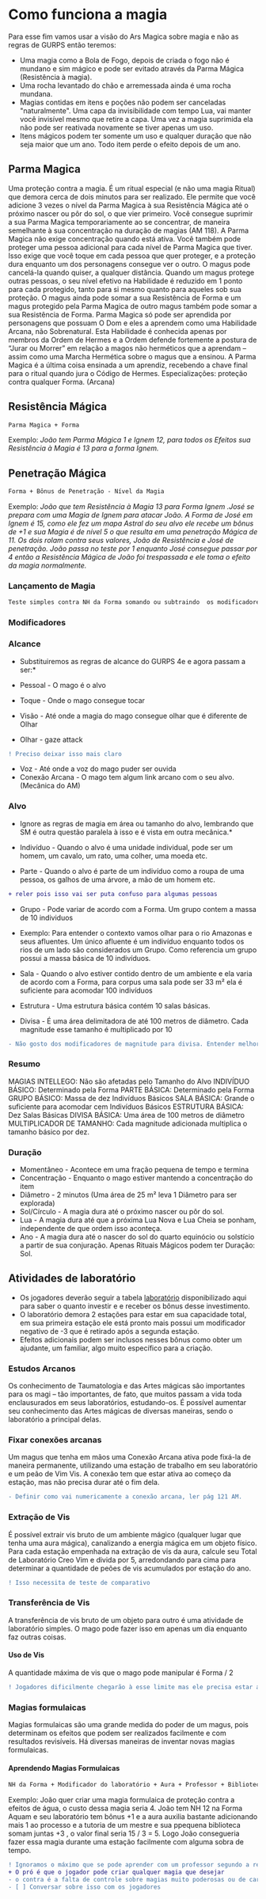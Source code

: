 # Como funciona a magia

Para esse fim vamos usar a visão do Ars Magica sobre magia  e não as regras de GURPS então teremos: 

* Uma magia como a Bola de Fogo, depois de criada o fogo não é mundano e sim mágico e pode ser evitado através da Parma Mágica (Resistência à magia).
* Uma rocha levantado do chão e arremessada ainda é uma rocha mundana.
* Magias contidas em itens e poções não podem ser canceladas "naturalmente". Uma capa da invisibilidade com tempo Lua, vai manter você invisível mesmo que retire a capa. Uma vez a magia suprimida ela não pode ser reativada novamente se tiver apenas um uso. 
* Itens mágicos podem ter somente um uso e qualquer duração que não seja maior que um ano. Todo item perde o efeito depois de um ano. 

## Parma Magica

Uma proteção contra a magia. É um ritual especial (e não uma magia Ritual) que demora cerca de dois minutos para ser realizado. Ele permite que você adicione 3 vezes o nível da Parma Magica à sua Resistência Mágica até o próximo nascer ou pôr do sol, o que vier primeiro. Você consegue suprimir a sua Parma Magica temporariamente ao se concentrar, de maneira semelhante à sua concentração na duração de magias (AM 118). A Parma Magica não exige concentração quando está ativa. Você também pode proteger uma pessoa adicional para cada nível de Parma Magica que tiver. Isso exige que você toque em cada pessoa que quer proteger, e a proteção dura enquanto um dos personagens consegue ver o outro. O magus pode cancelá-la quando quiser, a qualquer distância. Quando um magus protege outras pessoas, o seu nível efetivo na Habilidade é reduzido em 1 ponto para cada protegido, tanto para si mesmo quanto para aqueles sob sua proteção. O magus ainda pode somar a sua Resistência de Forma e um magus protegido pela Parma Magica de outro magus também pode somar a sua Resistência de Forma. Parma Magica só pode ser aprendida por personagens que possuam O Dom e eles a aprendem como uma Habilidade Arcana, não Sobrenatural. Esta Habilidade é conhecida apenas por membros da Ordem de Hermes e a Ordem defende fortemente a postura de “Jurar ou Morrer” em relação a magos não herméticos que a aprendam – assim como uma Marcha Hermética sobre o magus que a ensinou. A Parma Magica é a última coisa ensinada a um aprendiz, recebendo a chave final para o ritual quando jura o Código de Hermes. Especializações: proteção contra qualquer Forma. (Arcana)

## Resistência Mágica

```diff
Parma Magica + Forma
```
Exemplo: *João tem Parma Mágica 1 e Ignem 12, para todos os Efeitos sua Resistência à Magia é 13 para a forma Ignem.*

## Penetração Mágica

```diff
Forma + Bônus de Penetração - Nível da Magia
```
Exemplo: *João que tem Resistência à Magia 13 para Forma Ignem .José se prepara com uma Magia de Ignem para atacar João. A Forma de José em Ignem é 15, como ele fez um mapa Astral do seu alvo ele recebe um bônus de +1 e sua Magia é de nível 5 o que resulta em uma penetração Mágica de 11. Os dois rolam contra seus valores, João de Resistência e José de penetração. João passa no teste por 1 enquanto José consegue passar por 4 então a Resistência Mágica de João foi trespassada e ele toma o efeito da magia normalmente.*

### Lançamento de Magia 

```diff
Teste simples contra NH da Forma somando ou subtraindo  os modificadores
```

### Modificadores

### Alcance

* Substituiremos as regras de alcance do GURPS 4e e agora passam a ser:*

* Pessoal - O mago é o alvo
* Toque - Onde o mago consegue tocar
* Visão - Até onde a magia do mago consegue olhar que é diferente de Olhar
* Olhar - gaze attack
```diff
! Preciso deixar isso mais claro
```
* Voz - Até onde a voz do mago  puder ser ouvida
* Conexão Arcana - O mago tem algum link arcano com o seu alvo. (Mecânica do AM)

### Alvo

* Ignore as regras de magia em área ou tamanho do alvo, lembrando que SM é outra questão paralela à isso e é vista em outra mecânica.* 

* Indivíduo - Quando o alvo é uma unidade individual, pode ser um homem, um cavalo, um rato, uma colher, uma moeda etc.
* Parte - Quando o alvo é parte de um indivíduo como a roupa de uma pessoa, os galhos de uma árvore, a mão de um homem etc.
```diff
+ reler pois isso vai ser puta confuso para algumas pessoas
```
* Grupo - Pode variar de acordo com a Forma. Um grupo contem a massa de 10 individuos

* Exemplo: Para entender o contexto vamos olhar para o rio Amazonas e seus afluentes. Um único afluente é um indivíduo enquanto todos os rios de um lado são considerados um Grupo. Como referencia um grupo possui a massa básica de 10 indivíduos.

* Sala - Quando o alvo estiver contido dentro de um ambiente e ela varia de acordo com a Forma, para corpus uma sala pode ser 33 m² ela é suficiente para acomodar 100 indivíduos
* Estrutura - Uma estrutura básica contém 10 salas básicas.
* Divisa - É uma área delimitadora de até 100 metros de diâmetro. Cada magnitude esse tamanho é multiplicado por 10 
```diff
- Não gosto dos modificadores de magnitude para divisa. Entender melhor, testar, aceitar ou arranjar solução.
```

### Resumo
MAGIAS INTELLEGO: Não são afetadas pelo Tamanho do Alvo
INDIVÍDUO BÁSICO: Determinado pela Forma
PARTE BÁSICA: Determinado pela Forma
GRUPO BÁSICO: Massa de dez Indivíduos Básicos
SALA BÁSICA: Grande o suficiente para acomodar cem Indivíduos Básicos
ESTRUTURA BÁSICA: Dez Salas Básicas
DIVISA BÁSICA: Uma área de 100 metros de diâmetro
MULTIPLICADOR DE TAMANHO: Cada magnitude adicionada multiplica o tamanho básico por dez.


### Duração

* Momentâneo - Acontece em uma fração pequena de tempo e termina
* Concentração - Enquanto o mago estiver mantendo a concentração do item 
* Diâmetro - 2 minutos (Uma área de 25 m² leva 1 Diâmetro para ser explorada)
* Sol/Círculo - A magia dura até o próximo nascer ou pôr do sol.
* Lua - A magia dura até que a próxima Lua Nova e Lua Cheia se ponham, independente de que ordem isso aconteça.
* Ano - A magia dura até o nascer do sol do quarto equinócio ou solstício a partir de sua conjuração. Apenas Rituais Mágicos podem ter Duração: Sol.

## Atividades de laboratório

* Os jogadores deverão seguir a tabela [laboratório](https://github.com/cefasheli/Ars-Magica/tree/main/Tabelas/Laborat%C3%B3rio) disponibilizado aqui para saber o quanto investir e e receber os bônus desse investimento. 
* O laboratório demora 2 estações para estar em sua capacidade total, em sua primeira estação ele está pronto mais possui um modificador negativo de -3 que é retirado após a segunda estação.
* Efeitos adicionais podem ser inclusos nesses bônus como obter um ajudante, um familiar, algo muito específico para a criação.

### Estudos Arcanos 

Os conhecimento de Taumatologia e das Artes mágicas são importantes para os magi – tão importantes, de fato, que muitos passam a vida toda enclausurados em seus laboratórios, estudando-os. É possível aumentar seu conhecimento das Artes mágicas de diversas maneiras, sendo o laboratório a principal delas.

### Fixar conexões arcanas

Um magus que tenha em mãos uma Conexão Arcana ativa  pode fixá-la de maneira permanente, utilizando uma estação de trabalho em seu laboratório e um peão de Vim Vis. A conexão tem que estar ativa ao começo da estação, mas não precisa durar até o fim dela.


```diff
- Definir como vai numericamente a conexão arcana, ler pág 121 AM.
```

### Extração de Vis

É possível extrair vis bruto de um ambiente mágico (qualquer lugar que tenha uma aura mágica), canalizando a energia mágica em um objeto físico. Para cada estação empenhada na extração de vis da aura, calcule seu Total de Laboratório Creo Vim e divida por 5, arredondando para cima para determinar a quantidade de peões de vis acumulados por estação do ano.

```diff
! Isso necessita de teste de comparativo
```

### Transferência de Vis

A transferência de vis bruto de um objeto para outro é uma atividade de laboratório simples. O mago pode fazer isso em apenas um dia enquanto faz outras coisas.

#### Uso de Vis

A quantidade máxima de vis que o mago pode manipular é Forma / 2

```diff
! Jogadores dificilmente chegarão à esse limite mas ele precisa estar aí, fazer teste de comparação.
```

### Magias formulaicas

Magias formulaicas são uma grande medida do poder de um magus, pois determinam os efeitos que podem ser realizados facilmente e com resultados  revisíveis. Há diversas maneiras de inventar novas magias formulaicas.

#### Aprendendo Magias Formulaicas

```diff
NH da Forma + Modificador do laboratório + Aura + Professor + Biblioteca = Valor Resultante dividido por 3
```

Exemplo: João quer criar uma magia formulaica de proteção contra a efeitos de água, o custo dessa magia seria 4. João tem NH 12 na Forma Aquam e seu laboratório tem bônus +1 e a aura auxilia bastante adicionando mais 1 ao processo e a tutoria de um mestre e sua ppequena biblioteca somam juntas +3 , o valor final seria 15 / 3 = 5. Logo João consegueria fazer essa magia durante uma estação facilmente com alguma sobra de tempo.

```diff
! Ignoramos o máximo que se pode aprender com um professor segundo a regra do ars magica para apenas adicionar bonus na criação de magia. 
+ O pró é que o jogador pode criar qualquer magia que desejar 
- o contra é a falta de controle sobre magias muito poderosas ou de caráter duvidoso. 
- [ ] Conversar sobre isso com os jogadores
```
